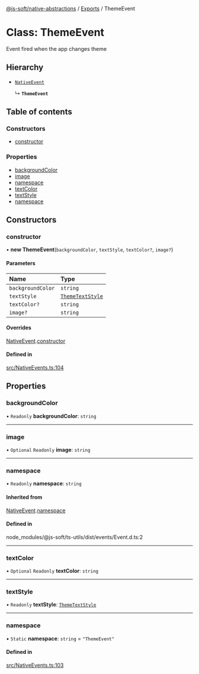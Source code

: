 [@js-soft/native-abstractions](../README.md) / [Exports](../modules.md) / ThemeEvent

# Class: ThemeEvent

Event fired when the app changes theme

## Hierarchy

- [`NativeEvent`](NativeEvent.md)

  ↳ **`ThemeEvent`**

## Table of contents

### Constructors

- [constructor](ThemeEvent.md#constructor)

### Properties

- [backgroundColor](ThemeEvent.md#backgroundcolor)
- [image](ThemeEvent.md#image)
- [namespace](ThemeEvent.md#namespace)
- [textColor](ThemeEvent.md#textcolor)
- [textStyle](ThemeEvent.md#textstyle)
- [namespace](ThemeEvent.md#namespace)

## Constructors

### constructor

• **new ThemeEvent**(`backgroundColor`, `textStyle`, `textColor?`, `image?`)

#### Parameters

| Name | Type |
| :------ | :------ |
| `backgroundColor` | `string` |
| `textStyle` | [`ThemeTextStyle`](../enums/ThemeTextStyle.md) |
| `textColor?` | `string` |
| `image?` | `string` |

#### Overrides

[NativeEvent](NativeEvent.md).[constructor](NativeEvent.md#constructor)

#### Defined in

[src/NativeEvents.ts:104](https://github.com/js-soft/ts-native-access/blob/feba5fc/packages/abstractions/src/NativeEvents.ts#L104)

## Properties

### backgroundColor

• `Readonly` **backgroundColor**: `string`

___

### image

• `Optional` `Readonly` **image**: `string`

___

### namespace

• `Readonly` **namespace**: `string`

#### Inherited from

[NativeEvent](NativeEvent.md).[namespace](NativeEvent.md#namespace)

#### Defined in

node_modules/@js-soft/ts-utils/dist/events/Event.d.ts:2

___

### textColor

• `Optional` `Readonly` **textColor**: `string`

___

### textStyle

• `Readonly` **textStyle**: [`ThemeTextStyle`](../enums/ThemeTextStyle.md)

___

### namespace

▪ `Static` **namespace**: `string` = `"ThemeEvent"`

#### Defined in

[src/NativeEvents.ts:103](https://github.com/js-soft/ts-native-access/blob/feba5fc/packages/abstractions/src/NativeEvents.ts#L103)
